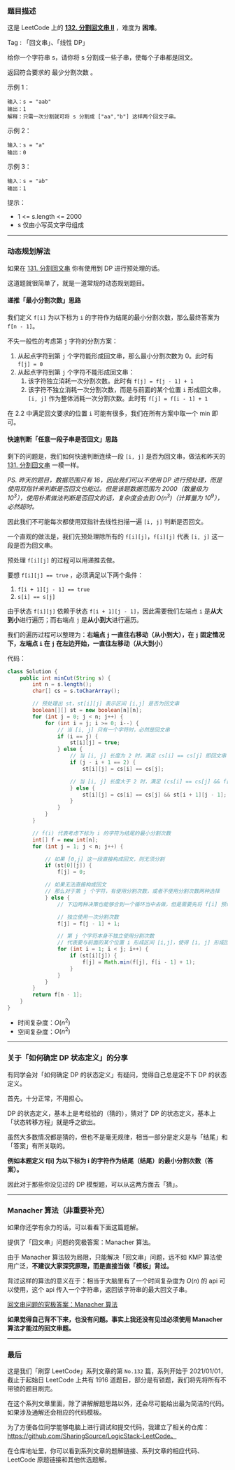 ### 题目描述

这是 LeetCode 上的 **[132. 分割回文串 II](https://leetcode-cn.com/problems/palindrome-partitioning-ii/solution/xiang-jie-liang-bian-dong-tai-gui-hua-ji-s5xr/)** ，难度为 **困难**。

Tag : 「回文串」、「线性 DP」



给你一个字符串 s，请你将 s 分割成一些子串，使每个子串都是回文。

返回符合要求的 最少分割次数 。


示例 1：
```
输入：s = "aab"
输出：1
解释：只需一次分割就可将 s 分割成 ["aa","b"] 这样两个回文子串。
```
示例 2：
```
输入：s = "a"
输出：0
```
示例 3：
```
输入：s = "ab"
输出：1
```

提示：
* 1 <= s.length <= 2000
* s 仅由小写英文字母组成

---

### 动态规划解法

如果在 [131. 分割回文串](https://leetcode-cn.com/problems/palindrome-partitioning/) 你有使用到 DP 进行预处理的话。

这道题就很简单了，就是一道常规的动态规划题目。

#### 递推「最小分割次数」思路

我们定义 `f[i]` 为以下标为 `i` 的字符作为结尾的最小分割次数，那么最终答案为 `f[n - 1]`。

不失一般性的考虑第 `j` 字符的分割方案：

1. 从起点字符到第 `j` 个字符能形成回文串，那么最小分割次数为 0。此时有 `f[j] = 0`
2. 从起点字符到第 `j` 个字符不能形成回文串：
    1. 该字符独立消耗一次分割次数。此时有 `f[j] = f[j - 1] + 1`
    2. 该字符不独立消耗一次分割次数，而是与前面的某个位置 `i` 形成回文串，`[i, j]` 作为整体消耗一次分割次数。此时有 `f[j] = f[i - 1] + 1`

在 2.2 中满足回文要求的位置 `i` 可能有很多，我们在所有方案中取一个 min 即可。

#### 快速判断「任意一段子串是否回文」思路

剩下的问题是，我们如何快速判断连续一段 `[i, j]` 是否为回文串，做法和昨天的 [131. 分割回文串](https://leetcode-cn.com/problems/palindrome-partitioning/)  一模一样。

*PS. 昨天的题目，数据范围只有 16，因此我们可以不使用 DP 进行预处理，而是使用双指针来判断是否回文也能过。但是该题数据范围为 2000（数量级为 $10^3$），使用朴素做法判断是否回文的话，复杂度会去到 $O(n^3)$（计算量为 $10^9$），必然超时。*

因此我们不可能每次都使用双指针去线性扫描一遍 `[i, j]` 判断是否回文。

一个直观的做法是，我们先预处理除所有的 `f[i][j]`，`f[i][j]` 代表 `[i, j]` 这一段是否为回文串。

预处理 `f[i][j]` 的过程可以用递推去做。

要想 `f[i][j] == true` ，必须满足以下两个条件：

1. `f[i + 1][j - 1] == true`
2. `s[i] == s[j]`

由于状态 `f[i][j]` 依赖于状态 `f[i + 1][j - 1]`，因此需要我们左端点 `i` 是**从大到小**进行遍历；而右端点 `j` 是**从小到大**进行遍历。

我们的遍历过程可以整理为：**右端点 `j` 一直往右移动（从小到大），在 `j` 固定情况下，左端点 `i` 在 `j` 在左边开始，一直往左移动（从大到小）**

代码：

```java []
class Solution {
    public int minCut(String s) {
        int n = s.length();
        char[] cs = s.toCharArray();

        // 预处理出 st，st[i][j] 表示区间 [i,j] 是否为回文串
        boolean[][] st = new boolean[n][n]; 
        for (int j = 0; j < n; j++) {
            for (int i = j; i >= 0; i--) {
                // 当 [i, j] 只有一个字符时，必然是回文串
                if (i == j) {
                    st[i][j] = true;
                } else {
                    // 当 [i, j] 长度为 2 时，满足 cs[i] == cs[j] 即回文串
                    if (j - i + 1 == 2) {
                        st[i][j] = cs[i] == cs[j];

                    // 当 [i, j] 长度大于 2 时，满足 (cs[i] == cs[j] && f[i + 1][j - 1]) 即回文串
                    } else {
                        st[i][j] = cs[i] == cs[j] && st[i + 1][j - 1];
                    }
                }
            }
        }

        // f(i) 代表考虑下标为 i 的字符为结尾的最小分割次数
        int[] f = new int[n]; 
        for (int j = 1; j < n; j++) {

            // 如果 [0,j] 这一段直接构成回文，则无须分割
            if (st[0][j]) { 
                f[j] = 0;

            // 如果无法直接构成回文
            // 那么对于第 j 个字符，有使用分割次数，或者不使用分割次数两种选择
            } else { 
                // 下边两种决策也能够合到一个循环当中去做，但是需要先将 f[i] 预设为一个足够大的数，因此干脆拆开来做

                // 独立使用一次分割次数
                f[j] = f[j - 1] + 1;

                // 第 j 个字符本身不独立使用分割次数
                // 代表要与前面的某个位置 i 形成区间 [i,j]，使得 [i, j] 形成回文，[i, j] 整体消耗一次分割次数
                for (int i = 1; i < j; i++) {
                    if (st[i][j]) {
                        f[j] = Math.min(f[j], f[i - 1] + 1);
                    }
                }
            }
        }
        return f[n - 1];
    }
}
```
* 时间复杂度：$O(n^2)$
* 空间复杂度：$O(n^2)$

***

### 关于「如何确定 DP 状态定义」的分享

有同学会对「如何确定 DP 的状态定义」有疑问，觉得自己总是定不下 DP 的状态定义。

首先，十分正常，不用担心。

DP 的状态定义，基本上是考经验的（猜的），猜对了 DP 的状态定义，基本上「状态转移方程」就是呼之欲出。

虽然大多数情况都是猜的，但也不是毫无规律，相当一部分是定义是与「结尾」和「答案」有所关联的。

**例如本题定义 f[i] 为以下标为 i 的字符作为结尾（结尾）的最小分割次数（答案）。**

因此对于那些你没见过的 DP 模型题，可以从这两方面去「猜」。

***

### Manacher 算法（非重要补充）

如果你还学有余力的话，可以看看下面这篇题解。

提供了「回文串」问题的究极答案：Manacher 算法。

由于 Manacher 算法较为局限，只能解决「回文串」问题，远不如 KMP 算法使用广泛，**不建议大家深究原理，而是直接当做「模板」背过。**

背过这样的算法的意义在于：相当于大脑里有了一个时间复杂度为 $O(n)$ 的 api 可以使用，这个 api 传入一个字符串，返回该字符串的最大回文子串。

[回文串问题的究极答案：Manacher 算法](https://leetcode-cn.com/problems/longest-palindromic-substring/solution/shua-chuan-lc-po-su-jie-fa-manacher-suan-i2px/)

**如果觉得自己背不下来，也没有问题。事实上我还没有见过必须使用 Manacher 算法才能过的回文串题。**

---

### 最后

这是我们「刷穿 LeetCode」系列文章的第 `No.132` 篇，系列开始于 2021/01/01，截止于起始日 LeetCode 上共有 1916 道题目，部分是有锁题，我们将先将所有不带锁的题目刷完。

在这个系列文章里面，除了讲解解题思路以外，还会尽可能给出最为简洁的代码。如果涉及通解还会相应的代码模板。

为了方便各位同学能够电脑上进行调试和提交代码，我建立了相关的仓库：https://github.com/SharingSource/LogicStack-LeetCode。

在仓库地址里，你可以看到系列文章的题解链接、系列文章的相应代码、LeetCode 原题链接和其他优选题解。

